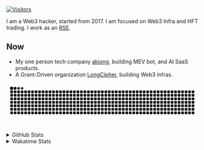<!-- markdownlint-disable MD041 MD010 MD033 -->
[![Visitors](https://api.visitorbadge.io/api/daily?path=Akagi201%2FAkagi201&label=Visitors%20Today&countColor=%2337d67a)](https://visitorbadge.io/status?path=Akagi201%2FAkagi201)

I am a Web3 hacker, started from 2017. I am focused on Web3 Infra and HFT trading.
I work as an [RSE](https://us-rse.org/about/what-is-an-rse/).

## Now

* My one person tech company [akjong](https://github.com/akjong), building MEV bot, and AI SaaS products.
* A Grant-Driven organization [LongCipher](https://github.com/longcipher), building Web3 infras.

[![github contribution grid snake animation](https://raw.githubusercontent.com/Akagi201/Akagi201/output/github-contribution-grid-snake.svg#gh-light-mode-only)](https://github.com/Akagi201)

<details>
<summary>GitHub Stats</summary>
  <a href="https://github.com/Akagi201"><img alt="Profile Detail" src="https://raw.githubusercontent.com/Akagi201/Akagi201/master/profile-summary-card-output/dracula/0-profile-details.svg" /></a>
  <a href="https://github.com/Akagi201"><img alt="Github Stats" src="https://raw.githubusercontent.com/Akagi201/Akagi201/master/profile-summary-card-output/dracula/3-stats.svg" /></a>
  <a href="https://github.com/Akagi201"><img alt="Lang By Commits" src="https://raw.githubusercontent.com/Akagi201/Akagi201/master/profile-summary-card-output/dracula/2-most-commit-language.svg" /></a>
</details>

<details>
<summary>Wakatime Stats</summary>
<br>

<!--START_SECTION:waka-->

```txt
From: 28 June 2025 - To: 05 July 2025

Total Time: 47 hrs 41 mins

Other         26 hrs 10 mins  █████████████▓░░░░░░░░░░░   54.86 %
Rust          7 hrs 42 mins   ████░░░░░░░░░░░░░░░░░░░░░   16.14 %
sh            4 hrs 54 mins   ██▓░░░░░░░░░░░░░░░░░░░░░░   10.30 %
TypeScript    2 hrs 40 mins   █▒░░░░░░░░░░░░░░░░░░░░░░░   05.61 %
Solidity      1 hr 51 mins    █░░░░░░░░░░░░░░░░░░░░░░░░   03.91 %
TOML          1 hr 45 mins    █░░░░░░░░░░░░░░░░░░░░░░░░   03.67 %
Markdown      1 hr 28 mins    ▓░░░░░░░░░░░░░░░░░░░░░░░░   03.08 %
Bash          17 mins         ░░░░░░░░░░░░░░░░░░░░░░░░░   00.60 %
JSON          13 mins         ░░░░░░░░░░░░░░░░░░░░░░░░░   00.48 %
JavaScript    12 mins         ░░░░░░░░░░░░░░░░░░░░░░░░░   00.44 %
```

<!--END_SECTION:waka-->

</details>

